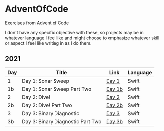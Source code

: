 # AdventOfCode
Exercises from Advent of Code

I don't have any specific objective with these, so projects may be in whatever language I feel like and might choose to emphasize whatever skill or aspect I feel like writing in as I do them.

## 2021

| Day | Title | Link | Language |
| --- | --- | --- | --- |
| 1 | Day 1: Sonar Sweep | [Day 1](https://adventofcode.com/2021/day/1) | Swift |
| 1b | Day 1: Sonar Sweep Part Two | [Day 1b](https://adventofcode.com/2021/day/1#part2) | Swift |
| 2 | Day 2: Dive! | [Day 2](https://adventofcode.com/2021/day/2) | Swift |
| 2b | Day 2: Dive! Part Two | [Day 2b](https://adventofcode.com/2021/day/2#part2) | Swift |
| 3 | Day 3: Binary Diagnostic | [Day 3](https://adventofcode.com/2021/day/3) | Swift |
| 3b | Day 3: Binary Diagnostic Part Two | [Day 3b](https://adventofcode.com/2021/day/3#part2) | Swift |

